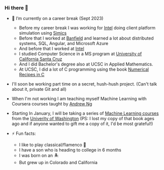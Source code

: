 ### Hi there 👋

- 🔭 I’m currently on a career break (Sept 2023)
  - Before my career break I was working for [Intel](https://github.com/intel) doing client platform simulation using [Simics](https://www.intel.com/content/www/us/en/developer/articles/tool/simics-simulator.html)
  - Before that I worked at [Banfield](https://www.banfield.com) and learned a lot about distributed systems, SQL, Angular, and Microsoft Azure
  - And before that I worked at [Intel](https://www.intel.com)
  - I studied Computer Science in a MS program at [University of California Santa Cruz](https://www.ucsc.edu)
  - And I did Bachelor's degree also at UCSC in Applied Mathematics.
  - At UCSC, I did a lot of C programming using the book [Numerical Recipes in C](https://www.amazon.com/Numerical-Recipes-Scientific-Computing-Second/dp/0521431085)
- I'll soon be working part time on a secret, hush-hush project. (Can't talk about it, private Git and all)
- When I'm not working I am teaching myself Machine Learning with Coursera courses taught by [Andrew Ng](https://www.andrewng.org/)
- Starting In January, I will be taking a series of [Machine Learning courses](https://www.pce.uw.edu/certificates/machine-learning)
  from the [Univerity of Washington](https://www.uw.edu) (PS: I lost my copy of that book ages ago and if anyone wanted to gift me a copy of it, I'd be most grateful!)

- ⚡ Fun facts:
  - I like to play classical/flamenco 🎸
  - I have a son who is heading to college in 6 months
  - I was born on an 🏝️
  - But grew up in Colorado and California

<!--
**laduran/laduran** is a ✨ _special_ ✨ repository because its `README.md` (this file) appears on your GitHub profile.

Here are some ideas to get you started:

- 🔭 I’m currently working on ...
- 🌱 I’m currently learning ...
- 👯 I’m looking to collaborate on ...
- 🤔 I’m looking for help with ...
- 💬 Ask me about ...
- 📫 How to reach me: ...
- 😄 Pronouns: ...
- ⚡ Fun fact: ...
-->
